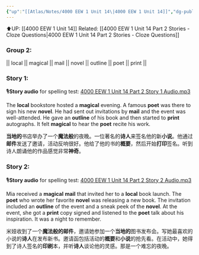 ```yaml
---
{"up":"[[Atlas/Notes/4000 EEW 1 Unit 14\|4000 EEW 1 Unit 14]]","dg-publish":true,"permalink":"/atlas/notes/4000-eew-1-unit-14-part-2-stories/","dgPassFrontmatter":true}
---
```


⬆️UP: [[4000 EEW 1 Unit 14]]
Related: [[4000 EEW 1 Unit 14 Part 2 Stories - Cloze Questions\|4000 EEW 1 Unit 14 Part 2 Stories - Cloze Questions]]
### Group 2:
|| local || magical || mail || novel || outline || poet || print ||
### Story 1:
🎙️**Story audio** for spelling test: [4000 EEW 1 Unit 14 Part 2 Story 1 Audio.mp3](https://drive.google.com/file/d/1Wi6RJDcqnHV-aJiGwLtc_ef7gMXCWI_u/view?usp=drive_link)

The **local** bookstore hosted a **magical** evening. A famous **poet** was there to sign his new **novel**. He had sent out invitations by **mail** and the event was well-attended. He gave an **outline** of his book and then started to **print** autographs. It felt **magical** to hear the **poet** recite his work.

**当地的**书店举办了一个**魔法般**的夜晚。一位著名的**诗人**来签名他的新**小说**。他通过**邮件**发送了邀请，活动反响很好。他给了他的书的**概要**，然后开始**打印**签名。听到诗人朗诵他的作品感觉非常**神奇**。

### Story 2:
🎙️**Story audio** for spelling test: [4000 EEW 1 Unit 14 Part 2 Story 2 Audio.mp3](https://drive.google.com/file/d/1P2HJYmBLaEeRa87MVwCFn9fd7edETbl6/view?usp=drive_link)

Mia received a **magical** **mail** that invited her to a **local** book launch. The **poet** who wrote her favorite **novel** was releasing a new book. The invitation included an **outline** of the event and a sneak peek of the **novel**. At the event, she got a **print** copy signed and listened to the **poet** talk about his inspiration. It was a night to remember.

米娅收到了一个**魔法般的邮件**，邀请她参加一个**当地的**图书发布会。写她最喜欢的小说的**诗人**在发布新书。邀请函包括活动的**概要**和**小说**的抢先看。在活动中，她得到了诗人签名的**印刷**本，并听**诗人**谈论他的灵感。那是一个难忘的夜晚。